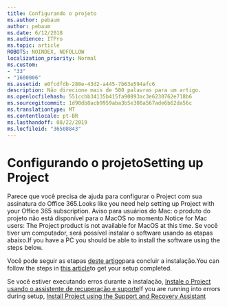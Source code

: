 ```yaml
---
title: Configurando o projeto
ms.author: pebaum
author: pebaum
ms.date: 6/12/2018
ms.audience: ITPro
ms.topic: article
ROBOTS: NOINDEX, NOFOLLOW
localization_priority: Normal
ms.custom:
- "33"
- "1600006"
ms.assetid: e0fcdfdb-288e-43d2-a445-7b63e594afc6
description: Não direcione mais de 500 palavras para um artigo.
ms.openlocfilehash: 551ccbb34135b415fa90893ac3e6230762e718b6
ms.sourcegitcommit: 1d98db8acb9959aba3b5e308a567ade6b62da56c
ms.translationtype: MT
ms.contentlocale: pt-BR
ms.lasthandoff: 08/22/2019
ms.locfileid: "36508843"
---
```

# <a name="setting-up-project"></a><span data-ttu-id="a05a3-103">Configurando o projeto</span><span class="sxs-lookup"><span data-stu-id="a05a3-103">Setting up Project</span></span>

<span data-ttu-id="a05a3-104">Parece que você precisa de ajuda para configurar o Project com sua assinatura do Office 365.</span><span class="sxs-lookup"><span data-stu-id="a05a3-104">Looks like you need help setting up Project with your Office 365 subscription.</span></span>
<span data-ttu-id="a05a3-105">Aviso para usuários do Mac: o produto do projeto não está disponível para o MacOS no momento.</span><span class="sxs-lookup"><span data-stu-id="a05a3-105">Notice for Mac users: The Project product is not available for MacOS at this time.</span></span> <span data-ttu-id="a05a3-106">Se você tiver um computador, será possível instalar o software usando as etapas abaixo.</span><span class="sxs-lookup"><span data-stu-id="a05a3-106">If you have a PC you should be able to install the software using the steps below.</span></span>
  
<span data-ttu-id="a05a3-107">Você pode seguir as etapas [deste artigo](https://support.office.com/article/7059249b-d9fe-4d61-ab96-5c5bf435f281.aspx)para concluir a instalação.</span><span class="sxs-lookup"><span data-stu-id="a05a3-107">You can follow the steps in [this article](https://support.office.com/article/7059249b-d9fe-4d61-ab96-5c5bf435f281.aspx)to get your setup completed.</span></span>
  
<span data-ttu-id="a05a3-108">Se você estiver executando erros durante a instalação, [Instale o Project usando o assistente de recuperação e suporte](https://aka.ms/SaRA-ProjectSetupScenario)</span><span class="sxs-lookup"><span data-stu-id="a05a3-108">If you are running into errors during setup, [Install Project using the Support and Recovery Assistant](https://aka.ms/SaRA-ProjectSetupScenario)</span></span>
